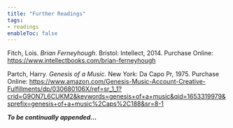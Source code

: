 ```yaml
---
title: "Further Readings"
tags:
- readings
enableToc: false
---
```


Fitch, Lois. _Brian Ferneyhough_. Bristol: Intellect, 2014.
Purchase Online: https://www.intellectbooks.com/brian-ferneyhough

Partch, Harry. _Genesis of a Music_. New York: Da Capo Pr, 1975.
Purchase Online: https://www.amazon.com/Genesis-Music-Account-Creative-Fulfillments/dp/030680106X/ref=sr_1_1?crid=G9ON7L6CUKM2&keywords=genesis+of+a+music&qid=1653319979&sprefix=genesis+of+a+music%2Caps%2C188&sr=8-1

_**To be continually appended…**_
